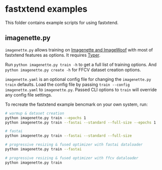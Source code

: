 fastxtend examples
==================

This folder contains example scripts for using fastxtend.

imagenette.py
-------------

`imagenette.py` allows training on [Imagenette and
ImageWoof](https://github.com/fastai/imagenette) with most of fastxtend
features as options. It requires [Typer](https://typer.tiangolo.com).

Run `python imagenette.py train -h` to get a full list of training
options. And `python imagenette.py create -h` for FFCV dataset creation
options.

`imagenette.yaml` is an optional config file for changing the
`imagenette.py train` defaults. Load the config file by passing
`train --config imagenette.yaml` to `imagenette.py`. Passed CLI options
to `train` will override any config file settings.

To recreate the fastxtend example bencmark on your own system, run:

```bash
# warmup & dataset creation
python imagenette.py train --epochs 1
python imagenette.py train --fastai --standard --full-size --epochs 1

# fastai
python imagenette.py train --fastai --standard --full-size

# progressive resizing & fused optimizer with fastai dataloader
python imagenette.py train --fastai

# progressive resizing & fused optimizer with ffcv dataloader
python imagenette.py train
```